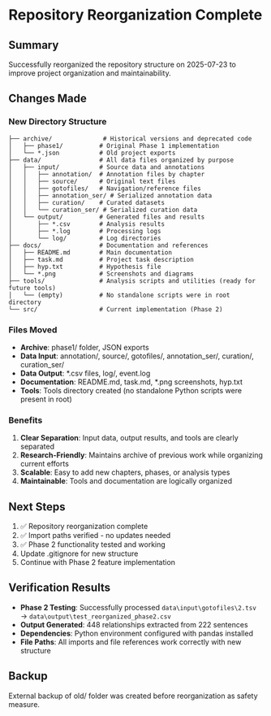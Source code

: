 # Repository Reorganization Complete

## Summary

Successfully reorganized the repository structure on 2025-07-23 to improve project organization and maintainability.

## Changes Made

### New Directory Structure

```
├── archive/              # Historical versions and deprecated code
│   ├── phase1/          # Original Phase 1 implementation
│   └── *.json           # Old project exports
├── data/                # All data files organized by purpose
│   ├── input/           # Source data and annotations
│   │   ├── annotation/  # Annotation files by chapter
│   │   ├── source/      # Original text files
│   │   ├── gotofiles/   # Navigation/reference files
│   │   ├── annotation_ser/ # Serialized annotation data
│   │   ├── curation/    # Curated datasets
│   │   └── curation_ser/ # Serialized curation data
│   └── output/          # Generated files and results
│       ├── *.csv        # Analysis results
│       ├── *.log        # Processing logs
│       └── log/         # Log directories
├── docs/                # Documentation and references
│   ├── README.md        # Main documentation
│   ├── task.md          # Project task description
│   ├── hyp.txt          # Hypothesis file
│   └── *.png            # Screenshots and diagrams
├── tools/               # Analysis scripts and utilities (ready for future tools)
│   └── (empty)          # No standalone scripts were in root directory
└── src/                 # Current implementation (Phase 2)
```

### Files Moved

- **Archive**: phase1/ folder, JSON exports
- **Data Input**: annotation/, source/, gotofiles/, annotation_ser/, curation/, curation_ser/
- **Data Output**: *.csv files, log/, event.log
- **Documentation**: README.md, task.md, *.png screenshots, hyp.txt
- **Tools**: Tools directory created (no standalone Python scripts were present in root)

### Benefits

1. **Clear Separation**: Input data, output results, and tools are clearly separated
2. **Research-Friendly**: Maintains archive of previous work while organizing current efforts
3. **Scalable**: Easy to add new chapters, phases, or analysis types
4. **Maintainable**: Tools and documentation are logically organized

## Next Steps

1. ✅ Repository reorganization complete
2. ✅ Import paths verified - no updates needed
3. ✅ Phase 2 functionality tested and working
4. Update .gitignore for new structure
5. Continue with Phase 2 feature implementation

## Verification Results

- **Phase 2 Testing**: Successfully processed `data\input\gotofiles\2.tsv` → `data\output\test_reorganized_phase2.csv`
- **Output Generated**: 448 relationships extracted from 222 sentences
- **Dependencies**: Python environment configured with pandas installed
- **File Paths**: All imports and file references work correctly with new structure

## Backup

External backup of old/ folder was created before reorganization as safety measure.
